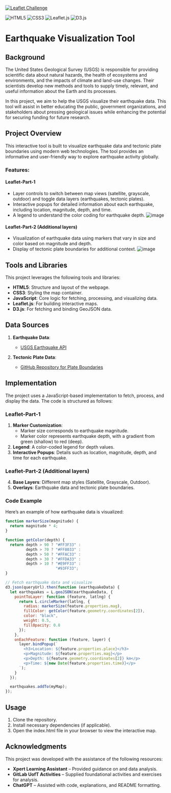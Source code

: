 [![Leaflet Challenge](https://img.shields.io/badge/Leaflet%20Challenge-Live-brightgreen)](https://cbilinski101.github.io/leaflet-challenge/) 

![HTML5](https://img.shields.io/badge/HTML5-Structure-orange?style=for-the-badge&logo=html5&logoColor=white)  ![CSS3](https://img.shields.io/badge/CSS3-Styling-blue?style=for-the-badge&logo=css3&logoColor=white)
![Leaflet.js](https://img.shields.io/badge/Leaflet.js-Interactive%20Maps-008000?style=flat-square&logo=leaflet&logoColor=white)
![D3.js](https://img.shields.io/badge/D3.js-Data%20Binding-F9A03C?style=flat-square&logo=d3.js&logoColor=white)


# Earthquake Visualization Tool

## Background

The United States Geological Survey (USGS) is responsible for providing scientific data about natural hazards, the health of ecosystems and environments, and the impacts of climate and land-use changes. Their scientists develop new methods and tools to supply timely, relevant, and useful information about the Earth and its processes.

In this project, we aim to help the USGS visualize their earthquake data. This tool will assist in better educating the public, government organizations, and stakeholders about pressing geological issues while enhancing the potential for securing funding for future research.

## Project Overview

This interactive tool is built to visualize earthquake data and tectonic plate boundaries using modern web technologies. The tool provides an informative and user-friendly way to explore earthquake activity globally.

### Features:
#### Leaflet-Part-1
- Layer controls to switch between map views (satellite, grayscale, outdoor) and toggle data layers (earthquakes, tectonic plates).
- Interactive popups for detailed information about each earthquake, including location, magnitude, depth, and time.
- A legend to understand the color coding for earthquake depth.
  ![image](https://github.com/user-attachments/assets/311dbe1e-d70f-4363-95aa-6724964bb035)

#### Leaflet-Part-2 (Additional layers)
- Visualization of earthquake data using markers that vary in size and color based on magnitude and depth.
- Display of tectonic plate boundaries for additional context.
![image](https://github.com/user-attachments/assets/30fd4317-9858-4017-83ab-3c75ef74d73f)


## Tools and Libraries

This project leverages the following tools and libraries:

- **HTML5**: Structure and layout of the webpage.
- **CSS3**: Styling the map container.
- **JavaScript**: Core logic for fetching, processing, and visualizing data.
- **Leaflet.js**: For building interactive maps.
- **D3.js**: For fetching and binding GeoJSON data.

## Data Sources

1. **Earthquake Data**: 
   - [USGS Earthquake API](https://earthquake.usgs.gov/earthquakes/feed/v1.0/summary/all_week.geojson)

2. **Tectonic Plate Data**:
   - [GitHub Repository for Plate Boundaries](https://raw.githubusercontent.com/fraxen/tectonicplates/master/GeoJSON/PB2002_boundaries.json)

## Implementation

The project uses a JavaScript-based implementation to fetch, process, and display the data. The code is structured as follows:

### Leaflet-Part-1
1. **Marker Customization**:
   - Marker size corresponds to earthquake magnitude.
   - Marker color represents earthquake depth, with a gradient from green (shallow) to red (deep).
2. **Legend**: A color-coded legend for depth values.
3. **Interactive Popups**: Details such as location, magnitude, depth, and time for each earthquake.
### Leaflet-Part-2 (Additional layers)
4. **Base Layers**: Different map styles (Satellite, Grayscale, Outdoor).
5. **Overlays**: Earthquake data and tectonic plate boundaries.

### Code Example

Here’s an example of how earthquake data is visualized:

```javascript
function markerSize(magnitude) {
  return magnitude * 4;
}

function getColor(depth) {
  return depth > 90 ? "#FF3F33" :
         depth > 70 ? "#FF8033" :
         depth > 50 ? "#FFAC33" :
         depth > 30 ? "#FFDA33" :
         depth > 10 ? "#E9FF33" :
                      "#93FF33";
}

// Fetch earthquake data and visualize
d3.json(queryUrl).then(function (earthquakeData) {
  let earthquakes = L.geoJSON(earthquakeData, {
    pointToLayer: function (feature, latlng) {
      return L.circleMarker(latlng, {
        radius: markerSize(feature.properties.mag),
        fillColor: getColor(feature.geometry.coordinates[2]),
        color: "black",
        weight: 0.5,
        fillOpacity: 0.8
      });
    },
    onEachFeature: function (feature, layer) {
      layer.bindPopup(`
        <h3>Location: ${feature.properties.place}</h3>
        <p>Magnitude: ${feature.properties.mag}</p>
        <p>Depth: ${feature.geometry.coordinates[2]} km</p>
        <p>Time: ${new Date(feature.properties.time)}</p>
      `);
    }
  });

  earthquakes.addTo(myMap);
});
```
## Usage
1. Clone the repository.
2. Install necessary dependencies (if applicable).
3. Open the index.html file in your browser to view the interactive map.

## Acknowledgments
This project was developed with the assistance of the following resources:

* **Xpert Learning Assistant** – Provided guidance on and data analysis.
* **GitLab UofT Activities** – Supplied foundational activities and exercises for analysis.
* **ChatGPT** – Assisted with code, explanations, and README formatting.
